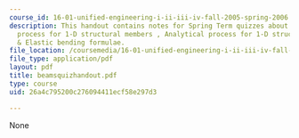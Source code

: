 ```yaml
---
course_id: 16-01-unified-engineering-i-ii-iii-iv-fall-2005-spring-2006
description: This handout contains notes for Spring Term quizzes about Basic modeling
  process for 1-D structural members , Analytical process for 1-D structural members
  & Elastic bending formulae.
file_location: /coursemedia/16-01-unified-engineering-i-ii-iii-iv-fall-2005-spring-2006/26a4c795200c276094411ecf58e297d3_beamsquizhandout.pdf
file_type: application/pdf
layout: pdf
title: beamsquizhandout.pdf
type: course
uid: 26a4c795200c276094411ecf58e297d3

---
```

None